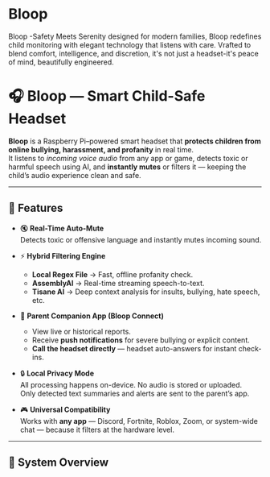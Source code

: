 # Bloop
Bloop -Safety Meets Serenity designed for modern families, Bloop redefines child monitoring with  elegant technology that listens with care. Vrafted to blend comfort, intelligence, and discretion, it's not just a headset-it's peace of mind, beautifully engineered.
# 🎧 Bloop — Smart Child-Safe Headset

**Bloop** is a Raspberry Pi–powered smart headset that **protects children from online bullying, harassment, and profanity** in real time.  
It listens to *incoming voice audio* from any app or game, detects toxic or harmful speech using AI, and **instantly mutes** or filters it — keeping the child’s audio experience clean and safe.

---

## 🚀 Features

- 🔇 **Real-Time Auto-Mute**  
  Detects toxic or offensive language and instantly mutes incoming sound.

- ⚡ **Hybrid Filtering Engine**  
  - **Local Regex File** → Fast, offline profanity check.  
  - **AssemblyAI** → Real-time streaming speech-to-text.  
  - **Tisane AI** → Deep context analysis for insults, bullying, hate speech, etc.

- 📱 **Parent Companion App (Bloop Connect)**  
  - View live or historical reports.  
  - Receive **push notifications** for severe bullying or explicit content.  
  - **Call the headset directly** — headset auto-answers for instant check-ins.  

- 🔒 **Local Privacy Mode**  
  All processing happens on-device. No audio is stored or uploaded.  
  Only detected text summaries and alerts are sent to the parent’s app.

- 🎮 **Universal Compatibility**  
  Works with **any app** — Discord, Fortnite, Roblox, Zoom, or system-wide chat — because it filters at the hardware level.

---

## 🧩 System Overview

